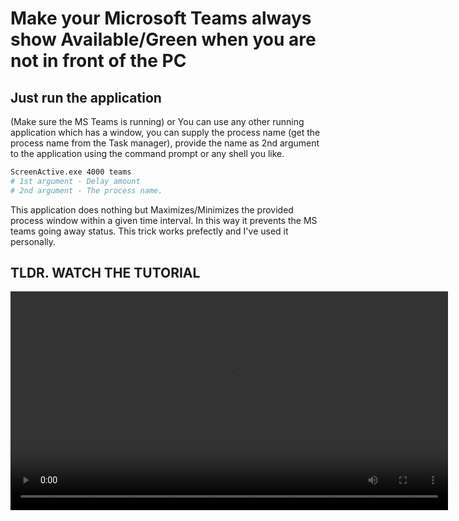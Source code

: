 # Make your Microsoft Teams always show Available/Green when you are not in front of the PC

## Just run the application
(Make sure the MS Teams is running) or You can use any other running application which has a window, you can supply the process name (get the process name from the Task manager), provide the name as 2nd argument to the application using the command prompt or any shell you like.
```bash
ScreenActive.exe 4000 teams
# 1st argument - Delay amount 
# 2nd argument - The process name.
```

This application does nothing but Maximizes/Minimizes the provided process window within a given time interval. In this way it prevents the MS teams going away status. This trick works prefectly and I've used it personally.

## TLDR. WATCH THE TUTORIAL
<video src="./teams%20green%20tutorial.mp4" controls height="350px">

## To download the Binary I have provided a zip file containing the executable and one bat file, you can either open bat or exe file, your choice. If you don't trust the binary you can always clone the repo and build it yourself using Dotnet 7.0

## CONSIDER GIVING A STAR 🌟.